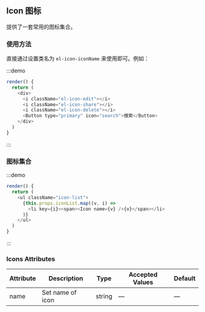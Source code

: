 ## Icon 图标

提供了一套常用的图标集合。

### 使用方法

直接通过设置类名为 `el-icon-iconName` 来使用即可。例如：

:::demo
```js
render() {
  return (
    <div>
      <i className="el-icon-edit"></i>
      <i className="el-icon-share"></i>
      <i className="el-icon-delete"></i>
      <Button type="primary" icon="search">搜索</Button>
    </div>
  )
}
```
:::

### 图标集合

:::demo
```js
render() {
  return (
    <ul className="icon-list">
      {this.props.iconList.map((v, i) =>
        <li key={i}><span><Icon name={v} />{v}</span></li>
      )}
    </ul>
  )
}
```
:::

### Icons Attributes

| Attribute      | Description          | Type      | Accepted Values       | Default  |
| ----| ----| ----| ---- | ----- |
|name | Set name of icon | string | — | — |
